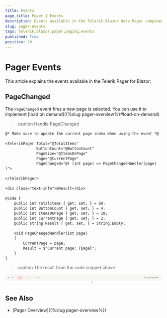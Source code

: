 ```yaml
---
title: Events
page_title: Pager | Events
description: Events available in the Telerik Blazor Data Pager component.
slug: pager-events
tags: telerik,blazor,pager,paging,events
published: True
position: 20
---
```


# Pager Events

This article explains the events available in the Telerik Pager for Blazor:

## PageChanged

The `PageChanged` event fires a new page is selected. You can use it to implement [load on demand]({%slug pager-overview%}#load-on-demand)

>caption Handle PageChanged

````CSHTML
@* Make sure to update the current page index when using the event *@

<TelerikPager Total="@TotalItems"
              ButtonCount="@ButtonCount"
              PageSize="@ItemsOnPage"
              Page="@CurrentPage"
              PageChanged="@( (int page) => PageChangedHandler(page)  )">

</TelerikPager>

<div class="text-info">@Result</div>

@code {
    public int TotalItems { get; set; } = 80;
    public int ButtonCount { get; set; } = 4;
    public int ItemsOnPage { get; set; } = 10;
    public int CurrentPage { get; set; } = 2;
    public string Result { get; set; } = String.Empty;

    void PageChangedHandler(int page)
    {
        CurrentPage = page;
        Result = $"Current page: {page}";
    }
}
````
>caption The result from the code snippet above

![config of the pager with one-way binding](images/pager-data-binding.gif)

## See Also

* [Pager Overview]({%slug pager-overview%})

